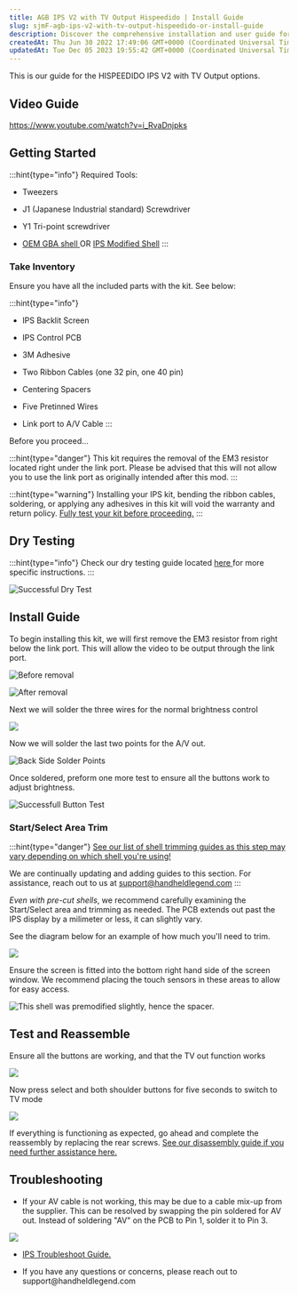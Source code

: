 ```yaml
---
title: AGB IPS V2 with TV Output Hispeedido | Install Guide
slug: sjmF-agb-ips-v2-with-tv-output-hispeedido-or-install-guide
description: Discover the comprehensive installation and user guide for HISPEEDIDO IPS V2 with TV Output options. This document covers everything from essential tools and a helpful video tutorial to conducting a dry test and inventorying parts. Unlock step-by-step ins
createdAt: Thu Jun 30 2022 17:49:06 GMT+0000 (Coordinated Universal Time)
updatedAt: Tue Dec 05 2023 19:55:42 GMT+0000 (Coordinated Universal Time)
---
```


This is our guide for the HISPEEDIDO IPS V2 with TV Output options.

## Video Guide

<https://www.youtube.com/watch?v=i_RvaDnjpks>

## Getting Started

:::hint{type="info"}
Required Tools:

*   Tweezers

*   J1 (Japanese Industrial standard) Screwdriver

*   Y1 Tri-point screwdriver

*   [OEM GBA shell ](https://handheldlegend.com/collections/game-boy-advance-gba/products/game-boy-advance-replacement-shell?variant=28520669187) OR [IPS Modified Shell](https://handheldlegend.com/collections/game-boy-advance-gba/products/game-boy-advance-for-nintendo-prestige-shell-ips-modified?variant=39807868764294)
:::

### Take Inventory

Ensure you have all the included parts with the kit. See below:&#x20;

:::hint{type="info"}
*   IPS Backlit Screen

*   IPS Control PCB

*   3M Adhesive

*   Two Ribbon Cables (one 32 pin, one 40 pin)

*   Centering Spacers

*   Five Pretinned Wires

*   Link port to A/V Cable
:::

Before you proceed...

:::hint{type="danger"}
This kit requires the removal of the EM3 resistor located right under the link port. Please be advised that this will not allow you to use the link port as originally intended after this mod.&#x20;
:::

:::hint{type="warning"}
Installing your IPS kit, bending the ribbon cables, soldering, or applying any adhesives in this kit will void the warranty and return policy. [Fully test your kit before proceeding.](https://wiki.handheldlegend.com/ips-lcd-dry-test)
:::

## Dry Testing

:::hint{type="info"}
Check our dry testing guide located [here ](https://app.archbee.io/docs/ZktAtdoYhvOAUbpe67QWW/6kptbWHa0hapfVX36t8DH)for more specific instructions.&#x20;
:::

![Successful Dry Test](../../assets/CiXb8qTocndRmjTQKlpKe_successful-dry-test.jpg)

## Install Guide

To begin installing this kit, we will first remove the EM3 resistor from right below the link port. This will allow the video to be output through the link port.&#x20;

![Before removal](../../assets/sdArIHuLVWsnHhaZSlhM3_em3-resistor-before-removal.jpg)

![After removal](../../assets/8KiFW1XkFpcLhpRW6kp9R_em3-after-removal.jpg)

Next we will solder the three wires for the normal brightness control&#x20;

![](../../assets/KB_2CtKBLtifdyNZW8hfR_frontsidesolderpoints.jpg)

Now we will solder the last two points for the A/V out.&#x20;

![Back Side Solder Points](../../assets/yjfH-KbDvs7ZE7_tPEuV0_backsidesolderpoints.jpg)

Once soldered, preform one more test to ensure all the buttons work to adjust brightness.&#x20;

![Successfull Button Test ](../../assets/NkSdi9DFee_k4VxITYYcu_drytest.jpg)

### Start/Select Area Trim

:::hint{type="danger"}
[See our list of shell trimming guides as this step may vary depending on which shell you're using!](https://wiki.handheldlegend.com/-agb-shell-trimming)

We are continually updating and adding guides to this section. For assistance, reach out to us at [support@handheldlegend.com]()
:::

*Even with pre-cut shells*, we recommend carefully examining the Start/Select area and trimming as needed. The PCB extends out past the IPS display by a milimeter or less, it can slightly vary.

See the diagram below for an example of how much you'll need to trim.



![](../../assets/XxqbM8VmW2GJ8Rc5iSyAk_image.png)



Ensure the screen is fitted into the bottom right hand side of the screen window. We recommend placing the touch sensors in these areas to allow for easy access.&#x20;

![This shell was premodified slightly, hence the spacer.](../../assets/jBN9AMy-LsGbIxMuihzEu_screenfitment.jpg)

## Test and Reassemble

Ensure all the buttons are working, and that the TV out function works

![](../../assets/YczH18iKewcWu3lpTa2UN_test.jpg)

Now press select and both shoulder buttons for five seconds to switch to TV mode&#x20;

![](../../assets/Zxxc89TkF3Ail6Xrp8V1O_tvon.jpg)

If everything is functioning as expected, go ahead and complete the reassembly by replacing the rear screws. [See our disassembly guide if you need further assistance here.](https://wiki.handheldlegend.com/agb-disassembly-guide)

## Troubleshooting

*   If your AV cable is not working, this may be due to a cable mix-up from the supplier. This can be resolved by swapping the pin soldered for AV out. Instead of soldering "AV" on the PCB to Pin 1, solder it to Pin 3.

![](../../assets/fcAPWMU5DK1Xed9pmQ-KY_image.png)

*   [IPS Troubleshoot Guide.](https://wiki.handheldlegend.com/ips-troubleshooting-guide)

*   If you have any questions or concerns, please reach out to support\@handheldlegend.com

